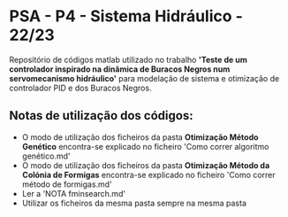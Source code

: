 # PSA - P4 - Sistema Hidráulico - 22/23
Repositório de códigos matlab utilizado no trabalho **'Teste de um controlador inspirado na dinâmica de Buracos Negros num servomecanismo hidráulico'** para modelação de sistema e otimização de controlador PID e dos Buracos Negros. 

## Notas de utilização dos códigos:
- O modo de utilização dos ficheiros da pasta **Otimização Método Genético** encontra-se explicado no ficheiro 'Como correr algoritmo genético.md'
- O modo de utilização dos ficheiros da pasta **Otimização Método da Colónia de Formigas** encontra-se explicado no ficheiro 'Como correr método de formigas.md'
- Ler a 'NOTA fminsearch.md'
- Utilizar os ficheiros da mesma pasta sempre na mesma pasta


